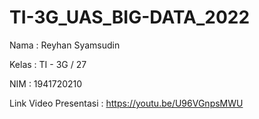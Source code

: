 # TI-3G_UAS_BIG-DATA_2022

Nama  : Reyhan Syamsudin 

Kelas : TI - 3G / 27

NIM   : 1941720210

Link Video Presentasi : https://youtu.be/U96VGnpsMWU

